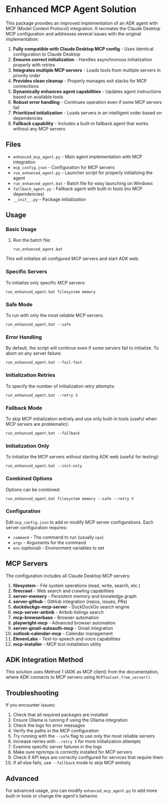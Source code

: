 # Enhanced MCP Agent Solution

This package provides an improved implementation of an ADK agent with MCP (Model Context Protocol) integration. It recreates the Claude Desktop MCP configuration and addresses several issues with the original implementation:

1. **Fully compatible with Claude Desktop MCP config** - Uses identical configuration to Claude Desktop
2. **Ensures correct initialization** - Handles asynchronous initialization properly with retries
3. **Integrates multiple MCP servers** - Loads tools from multiple servers in priority order
4. **Provides clean cleanup** - Properly manages exit stacks for MCP connections
5. **Dynamically enhances agent capabilities** - Updates agent instructions based on available tools
6. **Robust error handling** - Continues operation even if some MCP servers fail
7. **Prioritized initialization** - Loads servers in an intelligent order based on dependencies
8. **Fallback capability** - Includes a built-in fallback agent that works without any MCP servers

## Files

- `enhanced_mcp_agent.py` - Main agent implementation with MCP integration
- `mcp_config.json` - Configuration for MCP servers
- `run_enhanced_agent.py` - Launcher script for properly initializing the agent
- `run_enhanced_agent.bat` - Batch file for easy launching on Windows
- `fallback_agent.py` - Fallback agent with built-in tools (no MCP dependencies)
- `__init__.py` - Package initialization

## Usage

### Basic Usage

1. Run the batch file:
   ```
   run_enhanced_agent.bat
   ```

This will initialize all configured MCP servers and start ADK web.

### Specific Servers

To initialize only specific MCP servers:

```
run_enhanced_agent.bat filesystem memory
```

### Safe Mode

To run with only the most reliable MCP servers:

```
run_enhanced_agent.bat --safe
```

### Error Handling

By default, the script will continue even if some servers fail to initialize. To abort on any server failure:

```
run_enhanced_agent.bat --fail-fast
```

### Initialization Retries

To specify the number of initialization retry attempts:

```
run_enhanced_agent.bat --retry 3
```

### Fallback Mode

To skip MCP initialization entirely and use only built-in tools (useful when MCP servers are problematic):

```
run_enhanced_agent.bat --fallback
```

### Initialization Only

To initialize the MCP servers without starting ADK web (useful for testing):

```
run_enhanced_agent.bat --init-only
```

### Combined Options

Options can be combined:

```
run_enhanced_agent.bat filesystem memory --safe --retry 5
```

### Configuration

Edit `mcp_config.json` to add or modify MCP server configurations. Each server configuration requires:

- `command` - The command to run (usually `npx`)
- `args` - Arguments for the command
- `env` (optional) - Environment variables to set

## MCP Servers

The configuration includes all Claude Desktop MCP servers:

1. **filesystem** - File system operations (read, write, search, etc.)
2. **firecrawl** - Web search and crawling capabilities
3. **server-memory** - Persistent memory and knowledge graph
4. **server-github** - GitHub integration (repos, issues, PRs)
5. **duckduckgo-mcp-server** - DuckDuckGo search engine
6. **mcp-server-airbnb** - Airbnb listings search
7. **mcp-browserbase** - Browser automation
8. **playwright-mcp** - Advanced browser automation
9. **server-gmail-autoauth-mcp** - Gmail integration
10. **outlook-calendar-mcp** - Calendar management
11. **ElevenLabs** - Text-to-speech and voice capabilities
12. **mcp-installer** - MCP tool installation utility

## ADK Integration Method

This solution uses Method 1 (ADK as MCP client) from the documentation, where ADK connects to MCP servers using `MCPToolset.from_server()`.

## Troubleshooting

If you encounter issues:

1. Check that all required packages are installed
2. Ensure Ollama is running if using the Ollama integration
3. Check the logs for error messages
4. Verify the paths in the MCP configuration
5. Try running with the `--safe` flag to use only the most reliable servers
6. Increase retries with `--retry 5` for more initialization attempts
7. Examine specific server failures in the logs
8. Make sure npm/npx is correctly installed for MCP servers
9. Check if API keys are correctly configured for services that require them
10. If all else fails, use `--fallback` mode to skip MCP entirely

## Advanced

For advanced usage, you can modify `enhanced_mcp_agent.py` to add more built-in tools or change the agent's behavior.
